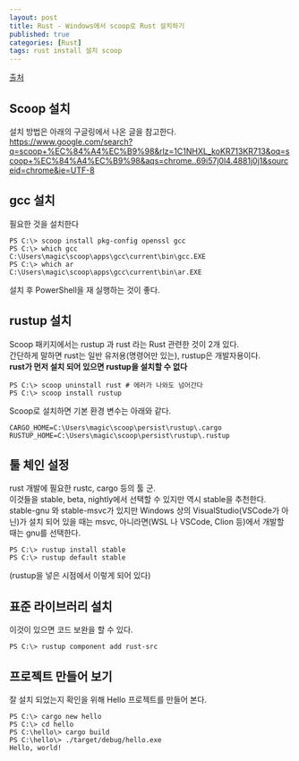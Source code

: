 ```yaml
---
layout: post
title: Rust - Windows에서 scoop로 Rust 설치하기
published: true
categories: [Rust]
tags: rust install 설치 scoop
---
```

[출처](https://qiita.com/dozo/items/378452a0c3585f0756dc )  
  
## Scoop 설치
설치 방법은 아래의 구글링에서 나온 글을 참고한다.  
https://www.google.com/search?q=scoop+%EC%84%A4%EC%B9%98&rlz=1C1NHXL_koKR713KR713&oq=scoop+%EC%84%A4%EC%B9%98&aqs=chrome..69i57j0l4.4881j0j1&sourceid=chrome&ie=UTF-8
  
  
## gcc 설치
필요한 것을 설치한다  
```
PS C:\> scoop install pkg-config openssl gcc
PS C:\> which gcc
C:\Users\magic\scoop\apps\gcc\current\bin\gcc.EXE
PS C:\> which ar
C:\Users\magic\scoop\apps\gcc\current\bin\ar.EXE
```
  
설치 후 PowerShell을 재 실행하는 것이 좋다.  
  
  
  
## rustup 설치
Scoop 패키지에서는 rustup 과 rust 라는 Rust 관련한 것이 2개 있다.  
간단하게 말하면 rust는 일반 유저용(명령어만 있는), rustup은 개발자용이다.  
**rust가 먼저 설치 되어 있으면 rustup을 설치할 수 없다**  
  
```  
PS C:\> scoop uninstall rust # 에러가 나와도 넘어간다
PS C:\> scoop install rustup
```
  
Scoop로 설치하면 기본 환경 변수는 아래와 같다.  
```
CARGO_HOME=C:\Users\magic\scoop\persist\rustup\.cargo
RUSTUP_HOME=C:\Users\magic\scoop\persist\rustup\.rustup
```
  
  
  
## 툴 체인 설정
rust 개발에 필요한 rustc, cargo 등의 툴 군.  
이것들을 stable, beta, nightly에서 선택할 수 있지만 역시 stable을 추천한다.  
stable-gnu 와 stable-msvc가 있지만 Windows 상의 VisualStudio(VSCode가 아닌)가 설치 되어 있을 때는 msvc, 아니라면(WSL 나 VSCode, Clion 등)에서 개발할 때는 gnu를 선택한다.  
  
```
PS C:\> rustup install stable
PS C:\> rustup default stable
```  
(rustup을 넣은 시점에서 이렇게 되어 있다)
  
  
  
## 표준 라이브러리 설치
이것이 있으면 코드 보완을 할 수 있다.  
```
PS C:\> rustup component add rust-src
```
  
  
  
## 프로젝트 만들어 보기
잘 설치 되었는지 확인을 위해 Hello 프로젝트를 만들어 본다.  
```
PS C:\> cargo new hello
PS C:\> cd hello
PS C:\hello\> cargo build
PS C:\hello\> ./target/debug/hello.exe
Hello, world!
```
  
